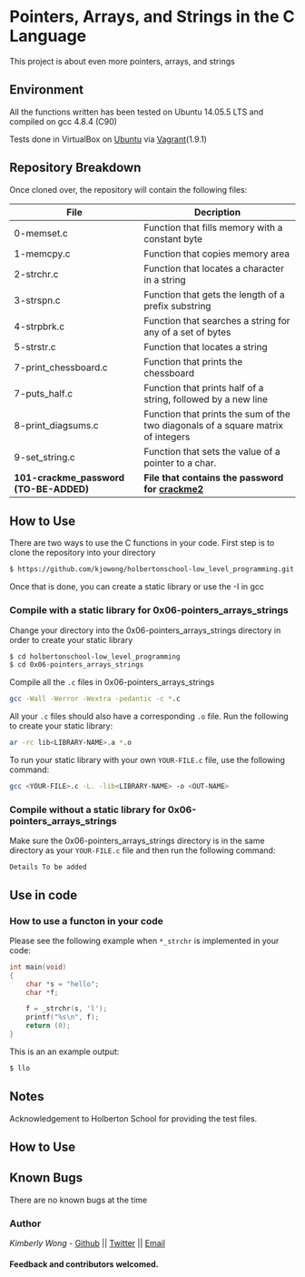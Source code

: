 # Pointers, Arrays, and Strings in the C Language
This project is about even more pointers, arrays, and strings
## Environment
All the functions written has been tested on Ubuntu 14.05.5 LTS and compiled on gcc 4.8.4 (C90)

Tests done in VirtualBox on [Ubuntu](https://atlas.hashicorp.com/ubuntu/boxes/trusty64) via [Vagrant](https://www.vagrantup.com/)(1.9.1)

## Repository Breakdown
Once cloned over, the repository will contain the following files:

|   **File**    |  **Decription**                       |
|---------------|---------------------------------------|
| 0-memset.c | Function that fills memory with a constant byte |
| 1-memcpy.c  |  Function that copies memory area |
| 2-strchr.c | Function that locates a character in a string |
| 3-strspn.c | Function that gets the length of a prefix substring |
| 4-strpbrk.c | Function that searches a string for any of a set of bytes |
| 5-strstr.c | Function that locates a string |
| 7-print_chessboard.c | Function that prints the chessboard |
| 7-puts_half.c | Function that prints half of a string, followed by a new line |
| 8-print_diagsums.c | Function that prints the sum of the two diagonals of a square matrix of integers |
| 9-set_string.c | Function that sets the value of a pointer to a char. |
| **101-crackme_password (TO-BE-ADDED)** | **File that contains the password for [crackme2](https://github.com/holbertonschool/0x06.c)** |

## How to Use
There are two ways to use the C functions in your code.
First step is to clone the repository into your directory
```bash 
$ https://github.com/kjowong/holbertonschool-low_level_programming.git
```
Once that is done, you can create a static library or use the -I in gcc

### Compile with a static library for 0x06-pointers_arrays_strings
Change your directory into the 0x06-pointers_arrays_strings directory in order to create your static library
```bash
$ cd holbertonschool-low_level_programming
$ cd 0x06-pointers_arrays_strings
```
Compile all the `.c` files in 0x06-pointers_arrays_strings
```bash
gcc -Wall -Werror -Wextra -pedantic -c *.c
```
All your `.c` files should also have a corresponding `.o` file. Run the following to create your static library:
```bash
ar -rc lib<LIBRARY-NAME>.a *.o
```
To run your static library with your own `YOUR-FILE.c` file, use the following command:
```bash
gcc <YOUR-FILE>.c -L. -lib<LIBRARY-NAME> -o <OUT-NAME>
```
### Compile without a static library for 0x06-pointers_arrays_strings
Make sure the 0x06-pointers_arrays_strings directory is in the same directory as your `YOUR-FILE.c` file and then run the following command:
```
Details To be added
```
## Use in code 
### How to use a functon in your code
Please see the following example when `*_strchr` is implemented in your code:

```C
int main(void)
{
    char *s = "hello";
    char *f;

    f = _strchr(s, 'l');
    printf("%s\n", f);
    return (0);
}
```
This is an an example output:
```bash
$ llo
```
## Notes
Acknowledgement to Holberton School for providing the test files.

## How to Use

## Known Bugs
There are no known bugs at the time

### Author
*Kimberly Wong* - [Github](https://github.com/kjowong) || [Twitter](https://twitter.com/kjowong) || [Email](kimberly.wong@holbertonschool.com)

#### Feedback and contributors welcomed.

